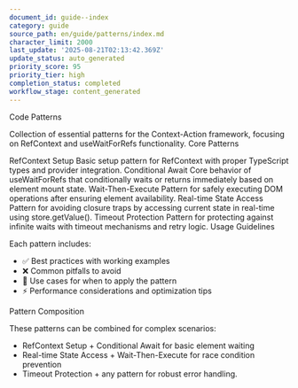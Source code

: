 ```yaml
---
document_id: guide--index
category: guide
source_path: en/guide/patterns/index.md
character_limit: 2000
last_update: '2025-08-21T02:13:42.369Z'
update_status: auto_generated
priority_score: 95
priority_tier: high
completion_status: completed
workflow_stage: content_generated
---
```

Code Patterns

Collection of essential patterns for the Context-Action framework, focusing on RefContext and useWaitForRefs functionality. Core Patterns

RefContext Setup
Basic setup pattern for RefContext with proper TypeScript types and provider integration. Conditional Await
Core behavior of useWaitForRefs that conditionally waits or returns immediately based on element mount state. Wait-Then-Execute
Pattern for safely executing DOM operations after ensuring element availability. Real-time State Access
Pattern for avoiding closure traps by accessing current state in real-time using store.getValue(). Timeout Protection
Pattern for protecting against infinite waits with timeout mechanisms and retry logic. Usage Guidelines

Each pattern includes:
- ✅ Best practices with working examples
- ❌ Common pitfalls to avoid
- 🎯 Use cases for when to apply the pattern
- ⚡ Performance considerations and optimization tips

Pattern Composition

These patterns can be combined for complex scenarios:
- RefContext Setup + Conditional Await for basic element waiting
- Real-time State Access + Wait-Then-Execute for race condition prevention
- Timeout Protection + any pattern for robust error handling.
